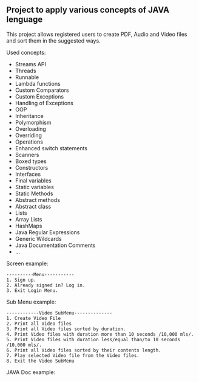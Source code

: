 ## Project to apply various concepts of JAVA lenguage
This project allows registered users to create PDF, Audio and Video files and sort them in the suggested ways.

Used concepts: 
  - Streams API 
  - Threads
  - Runnable
  - Lambda functions
  - Custom Comparators
  - Custom Exceptions
  - Handling of Exceptions
  - OOP
  - Inheritance
  - Polymorphism
  - Overloading
  - Overriding
  - Operations
  - Enhanced switch statements
  - Scanners
  - Boxed types
  - Constructors
  - Interfaces
  - Final variables
  - Static variables
  - Static Methods
  - Abstract methods
  - Abstract class
  - Lists
  - Array Lists
  - HashMaps
  - Java Regular Expressions
  - Generic Wildcards
  - Java Documentation Comments
  - ...

Screen example:
```
----------Menu-----------
1. Sign up.
2. Already signed in? Log in.
3. Exit Login Menu.
```

Sub Menu example:
```
------------Video SubMenu--------------
1. Create Video File
2. Print all Video files
3. Print all Video files sorted by duration.
4. Print Video files with duration more than 10 seconds /10,000 mls/.
5. Print Video files with duration less/equal than/to 10 seconds /10,000 mls/.
6. Print all Video files sorted by their contents length.
7. Play selected Video file from the Video files.
8. Exit the Video SubMenu

```
JAVA Doc example:

```


```
